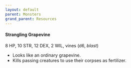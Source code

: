 ```yaml
---
layout: default
parent: Monsters
grand_parent: Resources
---
```



#### Strangling Grapevine

8 HP, 10 STR, 12 DEX, 2 WIL, vines (d6, _blast_)

- Looks like an ordinary grapevine.
- Kills passing creatures to use their corpses as fertilizer.
